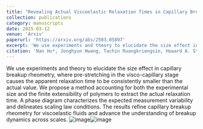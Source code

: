 ```yaml
---
title: "Revealing Actual Viscoelastic Relaxation Times in Capillary Breakup"
collection: publications
category: manuscripts
date: 2025-03-12
venue: 'Arxiv'
paperurl: 'https://arxiv.org/abs/2503.05897'
excerpt: 'We use experiments and theory to elucidate the size effect in capillary breakup rheometry, where pre-stretching in the visco-capillary stage causes the apparent relaxation time to be consistently smaller than the actual value. We propose a method accounting for both the experimental size and the finite extensibility of polymers to extract the actual relaxation time. A phase diagram characterizes the expected measurement variability and delineates scaling law conditions. The results refine capillary breakup rheometry for viscoelastic fluids and advance the understanding of breakup dynamics across scales.'
citation: 'Nan Hu*, Jonghyun Hwang, Tachin Ruangkriengsin, Howard A. Stone*, Revealing Actual Viscoelastic Relaxation Times in Capillary Breakup, arXiv:2503.05897.'
---
```


We use experiments and theory to elucidate the size effect in capillary breakup rheometry, where pre-stretching in the visco-capillary stage causes the apparent relaxation time to be consistently smaller than the actual value. We propose a method accounting for both the experimental size and the finite extensibility of polymers to extract the actual relaxation time. A phase diagram characterizes the expected measurement variability and delineates scaling law conditions. The results refine capillary breakup rheometry for viscoelastic fluids and advance the understanding of breakup dynamics across scales.
![image](https://github.com/user-attachments/assets/dced8712-5a1a-4ffb-beb8-ebbcea87628a)![image](https://github.com/user-attachments/assets/0bf27310-5117-45f6-8de6-2b06e13806cd)


